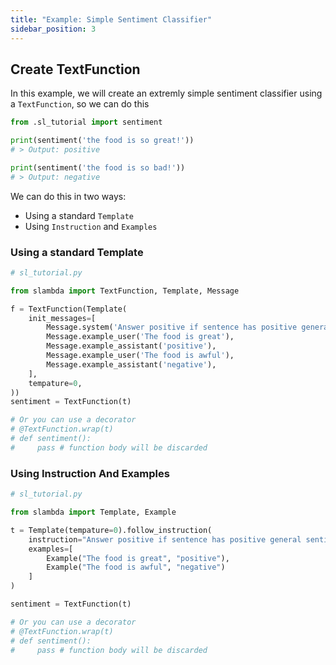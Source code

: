 ```yaml
---
title: "Example: Simple Sentiment Classifier"
sidebar_position: 3
---
```


## Create TextFunction

In this example, we will create an extremly simple sentiment classifier using a `TextFunction`, so we can do this

```py
from .sl_tutorial import sentiment

print(sentiment('the food is so great!'))
# > Output: positive

print(sentiment('the food is so bad!'))
# > Output: negative
```

We can do this in two ways:
* Using a standard `Template`
* Using `Instruction` and `Examples`

### Using a standard Template

```py
# sl_tutorial.py

from slambda import TextFunction, Template, Message

f = TextFunction(Template(
    init_messages=[
        Message.system('Answer positive if sentence has positive general sentiment, otherwise answer negative.'),
        Message.example_user('The food is great'),
        Message.example_assistant('positive'),
        Message.example_user('The food is awful'),
        Message.example_assistant('negative'),
    ],
    tempature=0,
))
sentiment = TextFunction(t)

# Or you can use a decorator
# @TextFunction.wrap(t)
# def sentiment():
#     pass # function body will be discarded
```

###  Using Instruction And Examples

```py
# sl_tutorial.py

from slambda import Template, Example

t = Template(tempature=0).follow_instruction(
    instruction="Answer positive if sentence has positive general sentiment, otherwise answer negative.",
    examples=[
        Example("The food is great", "positive"),
        Example("The food is awful", "negative")
    ]
)

sentiment = TextFunction(t)

# Or you can use a decorator
# @TextFunction.wrap(t)
# def sentiment():
#     pass # function body will be discarded

```